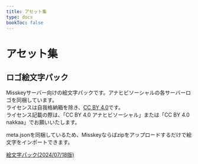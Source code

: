 ```yaml
---
title: アセット集
type: docs
bookToc: false
---
```


# アセット集

## ロゴ絵文字パック

Misskeyサーバー向けの絵文字パックです。アナヒビソーシャルの各サーバーロゴを同梱しています。  
ライセンスは自我格納箱を除き、[CC BY 4.0](https://creativecommons.org/licenses/by/4.0/deed.ja)です。  
ライセンス記載の際は、「CC BY 4.0 アナヒビソーシャル」または「CC BY 4.0 nakkaa」でお願いいたします。  

meta.jsonを同梱しているため、Misskeyならばzipをアップロードするだけで絵文字をインポートできます。

[絵文字パック(2024/07/18版)](https://anahibi.7ka.org/assets/anahibi-assets-v1.zip)

